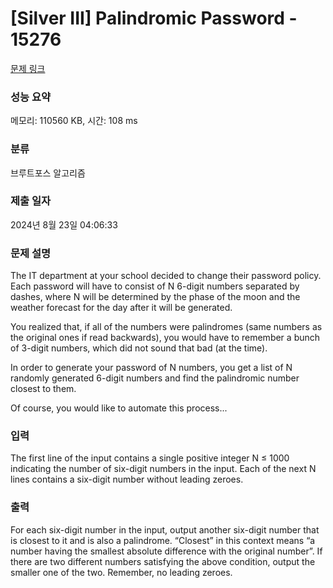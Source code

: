 # [Silver III] Palindromic Password - 15276 

[문제 링크](https://www.acmicpc.net/problem/15276) 

### 성능 요약

메모리: 110560 KB, 시간: 108 ms

### 분류

브루트포스 알고리즘

### 제출 일자

2024년 8월 23일 04:06:33

### 문제 설명

<p>The IT department at your school decided to change their password policy. Each password will have to consist of N 6-digit numbers separated by dashes, where N will be determined by the phase of the moon and the weather forecast for the day after it will be generated.</p>

<p>You realized that, if all of the numbers were palindromes (same numbers as the original ones if read backwards), you would have to remember a bunch of 3-digit numbers, which did not sound that bad (at the time).</p>

<p>In order to generate your password of N numbers, you get a list of N randomly generated 6-digit numbers and find the palindromic number closest to them.</p>

<p>Of course, you would like to automate this process...</p>

### 입력 

 <p>The first line of the input contains a single positive integer N ≤ 1000 indicating the number of six-digit numbers in the input. Each of the next N lines contains a six-digit number without leading zeroes.</p>

### 출력 

 <p>For each six-digit number in the input, output another six-digit number that is closest to it and is also a palindrome. “Closest” in this context means “a number having the smallest absolute difference with the original number”. If there are two different numbers satisfying the above condition, output the smaller one of the two. Remember, no leading zeroes.</p>

